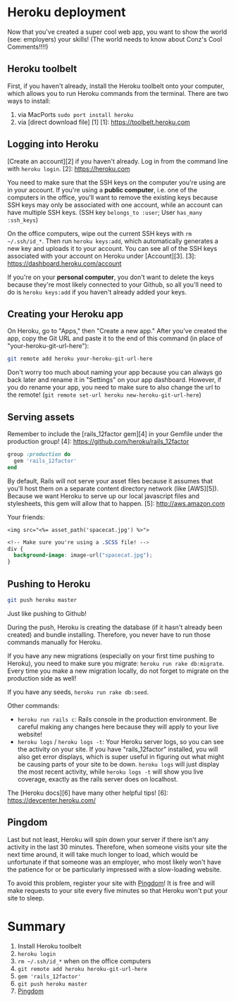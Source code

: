 # Heroku deployment
Now that you've created a super cool web app, you want to show the world (see: employers) your skills! (The world needs to know about Conz's Cool Comments!!!!)

## Heroku toolbelt
First, if you haven't already, install the Heroku toolbelt onto your computer, which allows you to run Heroku commands from the terminal. There are two ways to install:

1. via MacPorts `sudo port install heroku`
2. via [direct download file] [1]
[1]: https://toolbelt.heroku.com

## Logging into Heroku
[Create an account][2] if you haven't already. Log in from the command line with `heroku login`.
[2]: https://heroku.com

You need to make sure that the SSH keys on the computer you're using are in your account. If you're using a **public computer**, i.e. one of the computers in the office, you'll want to remove the existing keys because SSH keys may only be associated with one account, while an account can have multiple SSH keys. (SSH key `belongs_to :user`; User `has_many :ssh_keys`)

On the office computers, wipe out the current SSH keys with `rm ~/.ssh/id_*`. Then run `heroku keys:add`, which automatically generates a new key and uploads it to your account. You can see all of the SSH keys associated with your account on Heroku under [Account][3].
[3]: https://dashboard.heroku.com/account

If you're on your **personal computer**, you don't want to delete the keys because they're most likely connected to your Github, so all you'll need to do is `heroku keys:add` if you haven't already added your keys.

## Creating your Heroku app
On Heroku, go to "Apps," then "Create a new app." After you've created the app, copy the Git URL and paste it to the end of this command (in place of "your-heroku-git-url-here"):

```bash
git remote add heroku your-heroku-git-url-here
```

Don't worry too much about naming your app because you can always go back later and rename it in "Settings" on your app dashboard. However, if you do rename your app, you need to make sure to also change the url to the remote! (`git remote set-url heroku new-heroku-git-url-here`)

## Serving assets
Remember to include the [rails_12factor gem][4] in your Gemfile under the production group!
[4]: https://github.com/heroku/rails_12factor

```ruby
group :production do
  gem 'rails_12factor'
end
```

By default, Rails will not serve your asset files because it assumes that you'll host them on a separate content directory network (like [AWS][5]).
Because we want Heroku to serve up our local javascript files and stylesheets, this gem will allow that to happen.
[5]: http://aws.amazon.com

Your friends:
```html+erb
<img src="<%= asset_path('spacecat.jpg') %>">
```

```css
<!-- Make sure you're using a .SCSS file! -->
div {
  background-image: image-url("spacecat.jpg");
}
```

## Pushing to Heroku
```bash
git push heroku master
```

Just like pushing to Github!

During the push, Heroku is creating the database (if it hasn't already been created) and bundle installing. Therefore, you never have to run those commands manually for Heroku.

If you have any new migrations (especially on your first time pushing to Heroku), you need to make sure you migrate: `heroku run rake db:migrate`. Every time you make a new migration locally, do not forget to migrate on the production side as well!

If you have any seeds, `heroku run rake db:seed`.

Other commands:
- `heroku run rails c`: Rails console in the production environment. Be careful making any changes here because they will apply to your live website!
- `heroku logs` / `heroku logs -t`: Your Heroku server logs, so you can see the activity on your site. If you have "rails_12factor" installed, you will also get error displays, which is super useful in figuring out what might be causing parts of your site to be down. `heroku logs` will just display the most recent activity, while `heroku logs -t` will show you live coverage, exactly as the rails server does on localhost.

The [Heroku docs][6] have many other helpful tips!
[6]: https://devcenter.heroku.com/

## Pingdom
Last but not least, Heroku will spin down your server if there isn't any activity in the last 30 minutes. Therefore, when someone visits your site the next time around, it will take much longer to load, which would be unfortunate if that someone was an employer, who most likely won't have the patience for or be particularly impressed with a slow-loading website.

To avoid this problem, register your site with [Pingdom][7]! It is free and will make requests to your site every five minutes so that Heroku won't put your site to sleep.

# Summary
1. Install Heroku toolbelt
2. `heroku login`
3. `rm ~/.ssh/id_*` when on the office computers
4. `git remote add heroku heroku-git-url-here`
5. `gem 'rails_12factor'`
6. `git push heroku master`
7. [Pingdom][7]

[7]: https://www.pingdom.com/free/